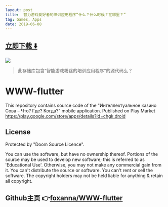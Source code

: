 ```yaml
---
layout: post
title:  智力游戏爱好者的培训应用程序“什么？什么时候？在哪里？”
tag: Games, Apps
date: 2019-06-08
---
```


 


## [立即下载 ️⬇️ ](https://codeload.github.com/foxanna/WWW-flutter/zip/master) 
<p-7> 

 
![](https://flutterawesome.com/content/images/2019/02/chgk.jpg)
 
>
> 此存储库包含“智能游戏粉丝的培训应用程序”的源代码么？
>

 
# WWW-flutter

This repository contains source code of the "Интеллектуальное казино Сова – Что? Где? Когда?" mobile application.
Published on Play Market https://play.google.com/store/apps/details?id=chgk.droid

## License
Protected by "Doom Source Licence". 

You can use the software, but have no ownership thereof. Portions of the source may be used to develop new software; this is referred to as 'Educational Use'. Otherwise, you may not make any commercial gain from it. You can't distribute the source or software. You can't rent or sell the software. The copyright holders may not be held liable for anything & retain all copyright.

## Github主页 👉[foxanna/WWW-flutter](http://github.com/foxanna/WWW-flutter)